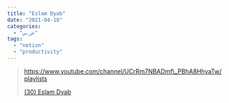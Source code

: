 ```yaml
---
title: "Eslam Dyab"
date: "2021-04-18"
categories:
  - "عربي"
tags:
  - "notion"
  - "productivity"
---
```


> https://www.youtube.com/channel/UCrRm7NBADmf\_PBhA8HhyaTw/playlists
>
> [(30) Eslam Dyab ](https://www.youtube.com/channel/UCrRm7NBADmf_PBhA8HhyaTw/playlists)
